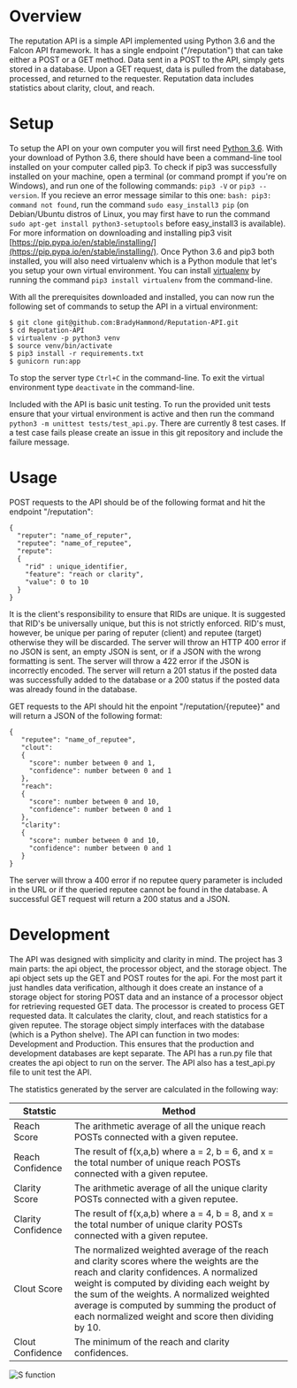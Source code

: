 # Overview
The reputation API is a simple API implemented using Python 3.6 and the Falcon API framework. It has a single endpoint ("/reputation") that can take either a POST or a GET method. Data sent in a POST to the API, simply gets stored in a database. Upon a GET request, data is pulled from the database, processed, and returned to the requester. Reputation data includes statistics about clarity, clout, and reach.
# Setup
To setup the API on your own computer you will first need [Python 3.6](https://www.python.org/downloads/). With your download of Python 3.6, there should have been a command-line tool installed on your computer called pip3. To check if pip3 was successfully installed on your machine, open a terminal (or command prompt if you're on Windows), and run one of the following commands: `pip3 -V` or `pip3 --version`. If you recieve an error message similar to this one: `bash: pip3: command not found`, run the command `sudo easy_install3 pip` (on Debian/Ubuntu distros of Linux, you may first have to run the command `sudo apt-get install python3-setuptools` before easy_install3 is available). For more information on downloading and installing pip3 visit [https://pip.pypa.io/en/stable/installing/](https://pip.pypa.io/en/stable/installing/). Once Python 3.6 and pip3 both installed, you will also need virtualenv which is a Python module that let's you setup your own virtual environment. You can install [virtualenv](https://virtualenv.pypa.io/en/stable/) by running the command `pip3 install virtualenv` from the command-line.

With all the prerequisites downloaded and installed, you can now run the following set of commands to setup the API in a virtual environment:
```
$ git clone git@github.com:BradyHammond/Reputation-API.git
$ cd Reputation-API
$ virtualenv -p python3 venv
$ source venv/bin/activate
$ pip3 install -r requirements.txt
$ gunicorn run:app
```
To stop the server type `Ctrl+C` in the command-line. To exit the virtual environment type `deactivate` in the command-line.

Included with the API is basic unit testing. To run the provided unit tests ensure that your virtual environment is active and then run the command `python3 -m unittest tests/test_api.py`. There are currently 8 test cases. If a test case fails please create an issue in this git repository and include the failure message.
# Usage
POST requests to the API should be of the following format and hit the endpoint "/reputation":
```
{
  "reputer": "name_of_reputer",
  "reputee": "name_of_reputee",
  "repute":
  {
    "rid" : unique_identifier,
    "feature": "reach or clarity",
    "value": 0 to 10
  }
}
```
It is the client's responsibility to ensure that RIDs are unique. It is suggested that RID's be universally unique, but this is not strictly enforced. RID's must, however, be unique per paring of reputer (client) and reputee (target) otherwise they will be discarded. The server will throw an HTTP 400 error if no JSON is sent, an empty JSON is sent, or if a JSON with the wrong formatting is sent. The server will throw a 422 error if the JSON is incorrectly encoded. The server will return a 201 status if the posted data was successfully added to the database or a 200 status if the posted data was already found in the database. 

GET requests to the API should hit the enpoint "/reputation/{reputee}" and will return a JSON of the following format:
```
{
   "reputee": "name_of_reputee",
   "clout":
   {
     "score": number between 0 and 1,
     "confidence": number between 0 and 1
   },
   "reach":
   {
     "score": number between 0 and 10,
     "confidence": number between 0 and 1
   },
   "clarity":
   {
     "score": number between 0 and 10,
     "confidence": number between 0 and 1
   }
}
 ```
The server will throw a 400 error if no reputee query parameter is included in the URL or if the queried reputee cannot be found in the database. A successful GET request will return a 200 status and a JSON.
# Development
The API was designed with simplicity and clarity in mind. The project has 3 main parts: the api object, the processor object, and the storage object. The api object sets up the GET and POST routes for the api. For the most part it just handles data verification, although it does create an instance of a storage object for storing POST data and an instance of a processor object for retrieving requested GET data. The processor is created to process GET requested data. It calculates the clarity, clout, and reach statistics for a given reputee. The storage object simply interfaces with the database (which is a Python shelve). The API can function in two modes: Development and Production. This ensures that the production and development databases are kept separate. The API has a run.py file that creates the api object to run on the server. The API also has a test_api.py file to unit test the API.

The statistics generated by the server are calculated in the following way:

| Statstic | Method |
| -------- | ------ |
| Reach Score |  The arithmetic average of all the unique reach POSTs connected with a given reputee. |
| Reach Confidence | The result of f(x,a,b) where a = 2, b = 6, and x = the total number of unique reach POSTs connected with a given reputee. |
| Clarity Score |  The arithmetic average of all the unique clarity POSTs connected with a given reputee. |
| Clarity Confidence | The result of f(x,a,b) where a = 4, b = 8, and x = the total number of unique clarity POSTs connected with a given reputee. |
| Clout Score | The normalized weighted average of the reach and clarity scores where the weights are the reach and clarity confidences. A normalized weight is computed by dividing each weight by the sum of the weights. A normalized weighted average is computed by summing the product of each normalized weight and score then dividing by 10. |
| Clout Confidence | The minimum of the reach and clarity confidences. |

![S function](https://www.ijser.org/paper/A-FUZZY-BASED-APPROACH-FOR-PRIVACY-PRESERVING-CLUSTERING/Image_001.png "S Function")

